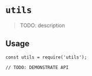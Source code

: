 # `utils`

> TODO: description

## Usage 

```
const utils = require('utils');

// TODO: DEMONSTRATE API
```

